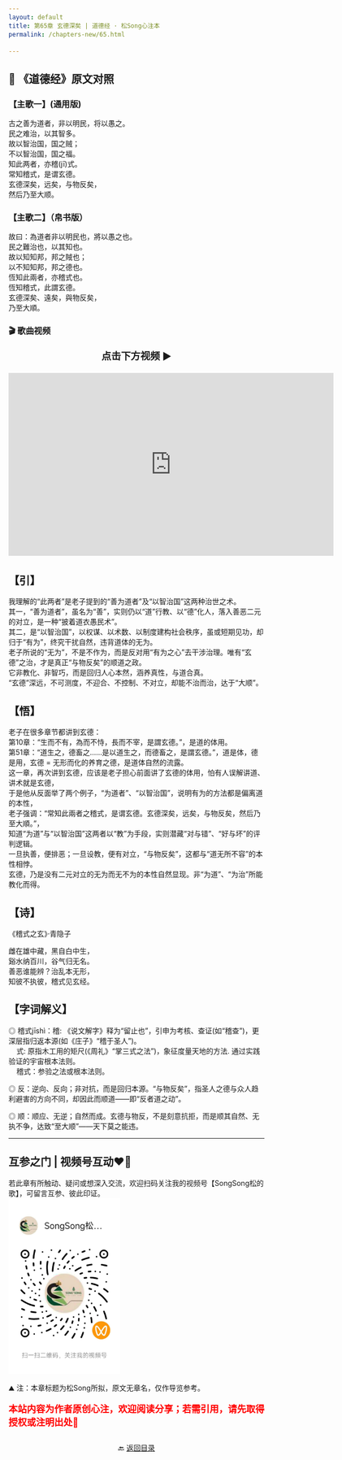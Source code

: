 ```yaml
---
layout: default
title: 第65章 玄德深矣 | 道德经 · 松Song心注本
permalink: /chapters-new/65.html

---
```


## 📜 《道德经》原文对照
### 【主歌一】(通用版) 
古之善为道者，非以明民，将以愚之。<br>
民之难治，以其智多。<br>
故以智治国，国之贼；<br>
不以智治国，国之福。<br>
知此两者，亦稽(jī)式。<br>
常知稽式，是谓玄德。<br>
玄德深矣，远矣，与物反矣，<br>
然后乃至大顺。<br>


### 【主歌二】（帛书版）
故曰：為道者非以明民也，將以愚之也。<br>
民之難治也，以其知也。<br>
故以知知邦，邦之賊也；<br>
以不知知邦，邦之德也。<br>
恆知此兩者，亦稽式也。<br>
恆知稽式，此謂玄德。<br>
玄德深矣、遠矣，與物反矣，<br>
乃至大順。<br>

### 🎬 歌曲视频
<p style="text-align:center; font-size:1.2rem; font-weight:bold;">
  点击下方视频 ▶️
</p>

<iframe
  src="https://streamable.com/e/56f6id"
  width="640"
  height="360"
  frameborder="0"
  allowfullscreen
  loading="lazy">
</iframe>

## 【引】
我理解的“此两者”是老子提到的“善为道者”及“以智治国”这两种治世之术。<br>
其一，“善为道者”，虽名为“善”，实则仍以“道”行教、以“德”化人，落入善恶二元的对立，是一种“披着道衣愚民术”。 <br>
其二，是“以智治国”，以权谋、以术数、以制度建构社会秩序，虽或短期见功，却归于“有为”，终究干扰自然，违背道体的无为。<br>
老子所说的“无为”，不是不作为，而是反对用“有为之心”去干涉治理。唯有“玄德”之治，才是真正“与物反矣”的顺道之政。<br>
它非教化、非智巧，而是回归人心本然，涵养真性，与道合真。<br>
“玄德”深远，不可测度，不迎合、不控制、不对立，却能不治而治，达于“大顺”。<br>

## 【悟】
老子在很多章节都讲到玄德：<br>
第10章：“生而不有，為而不恃，長而不宰，是謂玄德。”，是道的体用。<br>
第51章：“道生之，德畜之……是以道生之，而德畜之，是謂玄德。”，道是体，德是用，玄德 = 无形而化的养育之德，是道体自然的流露。<br>
这一章，再次讲到玄德，应该是老子担心前面讲了玄德的体用，怕有人误解讲道、讲术就是玄德，<br>
于是他从反面举了两个例子，“为道者”、“以智治国”，说明有为的方法都是偏离道的本性，<br>
老子强调：“常知此兩者之稽式，是谓玄德。玄德深矣，远矣，与物反矣，然后乃至大順。”，<br>
知道“为道”与“以智治国”这两者以“教”为手段，实则潜藏“对与错”、“好与坏”的评判逻辑。<br>
一旦执善，便排恶；一旦设教，便有对立，“与物反矣”，这都与“道无所不容”的本性相悖。<br>
玄德，乃是没有二元对立的无为而无不为的本性自然显现。非“为道”、“为治”所能教化而得。<br>

## 【诗】
《稽式之玄》·青隐子<br>

雌在雄中藏，黑自白中生，<br>
谿水纳百川，谷气归无名。<br>
善恶谁能辨？治乱本无形，<br>
知彼不执彼，稽式见玄经。<br>

## 【字词解义】

◎ 稽式jīshì：稽: 《说文解字》释为“留止也”，引申为考核、查证(如“稽查”)，更深层指归返本源(如《庄子》“稽于圣人”)。<br>
&nbsp;&nbsp;&nbsp;&nbsp;式: 原指木工用的矩尺(《周礼》“掌三式之法”)，象征度量天地的方法. 通过实践验证的宇宙根本法则。<br>
&nbsp;&nbsp;&nbsp;&nbsp;稽式：参验之法或根本法则。<br>

◎ 反：逆向、反向；非对抗，而是回归本源。“与物反矣”，指圣人之德与众人趋利避害的方向不同，却因此而顺道——即“反者道之动”。<br>

◎ 顺：顺应、无逆；自然而成。玄德与物反，不是刻意抗拒，而是顺其自然、无执不争，达致“至大顺”——天下莫之能违。<br>

---
##  互参之门 | 视频号互动❤️🤝

若此章有所触动、疑问或想深入交流，欢迎扫码关注我的视频号【SongSong松的歌】，可留言互参、彼此印证。<br>
<img src="../img/qrcode_songsong.jpg" alt="扫码进入视频号" width="220">

⛰️ 注：本章标题为松Song所拟，原文无章名，仅作导览参考。<br>
<p style="color:red; font-size:18px; font-weight:bold;">
本站内容为作者原创心注，欢迎阅读分享；若需引用，请先取得授权或注明出处🙏
</p>

<p style="text-align:center; margin-top:2em;">
  🔙 <a href="{{ '/' | relative_url }}#catalog">返回目录</a>
</p>

